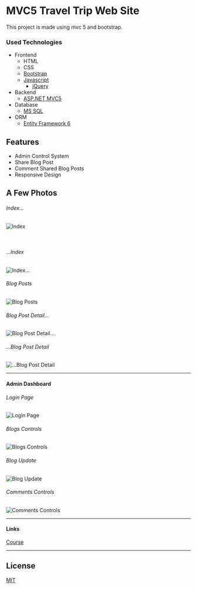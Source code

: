 # MVC5 Travel Trip Web Site

This project is made using mvc 5 and bootstrap.

### Used Technologies

- Frontend 
    * HTML 
    * CSS
    * [Bootstrap](https://getbootstrap.com/)
     - [Javascript](https://www.javascript.com/)
          * [jQuery](https://jquery.com/)
- Backend  
    * [ASP.NET MVC5](https://docs.microsoft.com/en-us/aspnet/mvc/overview/getting-started/introduction/getting-started)
- Database 
    * [MS SQL](https://www.microsoft.com/en-us/sql-server/sql-server-2019)
- ORM
    * [Entity Framework 6](https://docs.microsoft.com/en-us/ef/)
  
## Features
- Admin Control System
- Share Blog Post
- Comment Shared Blog Posts
- Responsive Design


## A Few Photos
<h6>Index...</h6>
<img src="https://i.hizliresim.com/l71q8vb.png" alt="Index"/> 
<br/><br/><br/>
<h6>...Index</h6>
<img src="https://i.hizliresim.com/ht04dfh.png" alt="Index..."/>
<br/>
<h6>Blog Posts</h6>
<img src="https://i.hizliresim.com/srrwx2d.png" alt="Blog Posts"/>
<br/>
<h6>Blog Post Detail...</h6>
<img src="https://i.hizliresim.com/o1fjedh.png" alt="Blog Post Detail..."/>
<br/>
<h6>...Blog Post Detail</h6>
<img src="https://i.hizliresim.com/crpr6m5.png" alt="...Blog Post Detail"/>
<br/>
<hr/>

#### Admin Dashboard

<h6>Login Page</h6>
<img src="https://i.hizliresim.com/p3ll8fd.png" alt="Login Page"/> 
<br/>
<h6>Blogs Controls</h6>
<img src="https://i.hizliresim.com/afxxsp0.png" alt="Blogs Controls"/> 
<br/>
<h6>Blog Update</h6>
<img src="https://i.hizliresim.com/inpqlbu.png" alt="Blog Update"/> 
<br/>
<h6>Comments Controls</h6>
<img src="https://i.hizliresim.com/9li5icq.png" alt="Comments Controls"/> 
<br/>
<hr/>

#### Links 
<a href="https://www.youtube.com/playlist?list=PLKnjBHu2xXNNhJQ6SyF7Wyhqza9mkMGSw" >Course</a>
<hr/>

## License

[MIT](https://github.com/mehmetacisu/MvcTravelTrip/blob/main/LICENSE)

  
